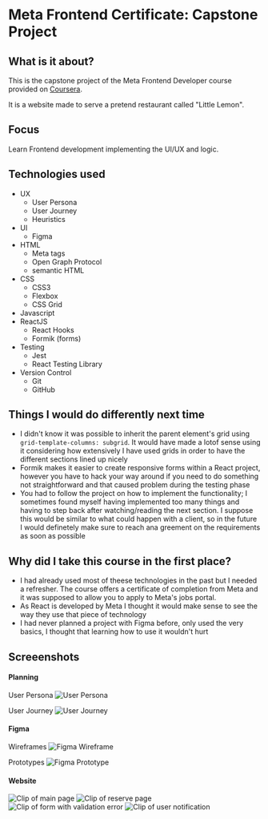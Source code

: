 # Meta Frontend Certificate: Capstone Project

## What is it about?

This is the capstone project of the Meta Frontend Developer course provided on [Coursera](https://www.coursera.org/learn/meta-front-end-developer-capstone?specialization=meta-front-end-developer).

It is a website made to serve a pretend restaurant called "Little Lemon".

## Focus

Learn Frontend development implementing the UI/UX and logic.

## Technologies used

- UX
  - User Persona
  - User Journey
  - Heuristics
- UI
  - Figma
- HTML
  - Meta tags
  - Open Graph Protocol
  - semantic HTML
- CSS
  - CSS3
  - Flexbox
  - CSS Grid
- Javascript
- ReactJS
  - React Hooks
  - Formik (forms)
- Testing
  - Jest
  - React Testing Library
- Version Control
  - Git
  - GitHub

## Things I would do differently next time

- I didn't know it was possible to inherit the parent element's grid using `grid-template-columns: subgrid`.
  It would have made a lotof sense using it considering how extensively I have used grids in order to have the different sections lined up nicely
- Formik makes it easier to create responsive forms within a React project, however you have to hack your way around if you need to do something not straightforward and that caused problem during the testing phase
- You had to follow the project on how to implement the functionality; I sometimes found myself having implemented too many things and having to step back after watching/reading the next section. I suppose this would be similar to what could happen with a client, so in the future I would definetely make sure to reach ana greement on the requirements as soon as possible

## Why did I take this course in the first place?

- I had already used most of theese technologies in the past but I needed a refresher. The course offers a certificate of completion from Meta and it was supposed to allow you to apply to Meta's jobs portal.
- As React is developed by Meta I thought it would make sense to see the way they use that piece of technology
- I had never planned a project with Figma before, only used the very basics, I thought that learning how to use it wouldn't hurt

## Screeenshots

#### Planning

User Persona
![User Persona](./Screenshots/UserPersonaBlurred.png)

User Journey
![User Journey](./Screenshots/UserJourneyBlurred.png)

#### Figma

Wireframes
![Figma Wireframe](./Screenshots/figmaWireframe.png)

Prototypes
![Figma Prototype](./Screenshots/figmaPrototype.png)

#### Website

![Clip of main page](./Screenshots/website01.png)
![Clip of reserve page](./Screenshots/website02.png)
![Clip of form with validation error](./Screenshots/website03.png)
![Clip of user notification](./Screenshots/website04.png)
